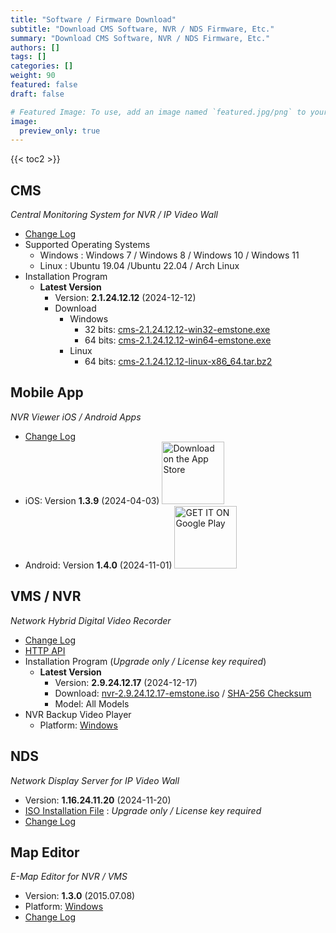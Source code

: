 ```yaml
---
title: "Software / Firmware Download"
subtitle: "Download CMS Software, NVR / NDS Firmware, Etc."
summary: "Download CMS Software, NVR / NDS Firmware, Etc."
authors: []
tags: []
categories: []
weight: 90
featured: false
draft: false

# Featured Image: To use, add an image named `featured.jpg/png` to your page's folder.
image:
  preview_only: true
---
```


{{< toc2 >}}

## CMS

*Central Monitoring System for NVR / IP Video Wall*

- [Change Log](/docs/cms/changelog/cms21.html)
- Supported Operating Systems
  - Windows : Windows 7 / Windows 8 / Windows 10 / Windows 11
  - Linux : Ubuntu 19.04 /Ubuntu 22.04 / Arch Linux
- Installation Program
  - **Latest Version**
    - Version: **2.1.24.12.12** (2024-12-12)
    - Download
      - Windows
        - 32 bits: [cms-2.1.24.12.12-win32-emstone.exe](https://www.emstone.com/data/cms/cms-2.1.24.12.12-win32-emstone.exe)
        - 64 bits: [cms-2.1.24.12.12-win64-emstone.exe](https://www.emstone.com/data/cms/cms-2.1.24.12.12-win64-emstone.exe)
      - Linux
        - 64 bits: [cms-2.1.24.12.12-linux-x86_64.tar.bz2](https://www.emstone.com/data/cms/cms-2.1.24.12.12-linux-x86_64.tar.bz2)

## Mobile App

*NVR Viewer iOS / Android Apps*

- [Change Log](/docs/nvr-viewer/ChangeLog.html)
- iOS: Version **1.3.9** (2024-04-03)
  <a href="https://apps.apple.com/kr/app/linux-nvr-mobile-viewer/id561848768" target="_blank"><img width="100px" src="/img/app-store-badge.png" alt="Download on the App Store" class="d-inline-block py-0 my-2"></a>
- Android: Version **1.4.0** (2024-11-01)
  <a href="https://play.google.com/store/apps/details?id=com.emstone.moview" target="_blank"><img width="100px" src="/img/google-play-badge.png" alt="GET IT ON Google Play" class="d-inline-block py-0 my-2"></a>

## VMS / NVR

*Network Hybrid Digital Video Recorder*

- [Change Log](/docs/dvr/changelog/nvr29.html)
- [HTTP API](/docs/dvr/http/)
- Installation Program (*Upgrade only / License key required*)
  - **Latest Version**
    - Version: **2.9.24.12.17** (2024-12-17)
    - Download: [nvr-2.9.24.12.17-emstone.iso](https://www.emstone.com/data/dvr/nvr-2.9.24.12.17-emstone.iso)
                / [SHA-256 Checksum](https://www.emstone.com/data/dvr/nvr-2.9.24.12.17-emstone.iso-sha256.txt)
    - Model: All Models
- NVR Backup Video Player
  - Platform: [Windows](https://www.emstone.com/data/nvrplay/nvrplay.exe)

## NDS

*Network Display Server for IP Video Wall*

- Version: **1.16.24.11.20** (2024-11-20)
- [ISO Installation File](https://www.emstone.com/data/nds/nds-1.16.24.11.20.iso)
   : *Upgrade only / License key required*
- [Change Log](/docs/nds/ChangeLog.html)

## Map Editor

*E-Map Editor for NVR / VMS*

- Version: **1.3.0** (2015.07.08)
- Platform: [Windows](https://www.emstone.com/data/vms/mapedit/vms-mapedit-1.3.0-win-ia32-20150708.zip)
- [Change Log](https://www.emstone.com/data/https://github.com/nvrsw/mapedit/blob/master/ChangeLog.md)

